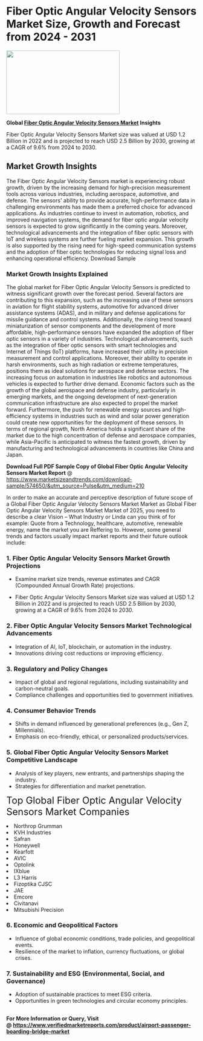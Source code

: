 <H1>Fiber Optic Angular Velocity Sensors Market Size, Growth and Forecast from 2024 - 2031</H1><img class="aligncenter size-medium wp-image-584254" src="https://thirdeyenews.in/wp-content/uploads/2024/09/Global-Market-Research-300x168.jpeg" alt="" width="300" height="168" /><p><strong>Global&nbsp;<a href="https://www.marketsizeandtrends.com/download-sample/574650/&amp;utm_source=Pulse&amp;utm_medium=210">Fiber Optic Angular Velocity Sensors Market</a> Insights</strong></p><p>Fiber Optic Angular Velocity Sensors Market size was valued at USD 1.2 Billion in 2022 and is projected to reach USD 2.5 Billion by 2030, growing at a CAGR of 9.6% from 2024 to 2030.</p><p><h2>Market Growth Insights</h2> The Fiber Optic Angular Velocity Sensors market is experiencing robust growth, driven by the increasing demand for high-precision measurement tools across various industries, including aerospace, automotive, and defense. The sensors' ability to provide accurate, high-performance data in challenging environments has made them a preferred choice for advanced applications. As industries continue to invest in automation, robotics, and improved navigation systems, the demand for fiber optic angular velocity sensors is expected to grow significantly in the coming years. Moreover, technological advancements and the integration of fiber optic sensors with IoT and wireless systems are further fueling market expansion. This growth is also supported by the rising need for high-speed communication systems and the adoption of fiber optic technologies for reducing signal loss and enhancing operational efficiency. Download Sample <h3>Market Growth Insights Explained</h3> The global market for Fiber Optic Angular Velocity Sensors is predicted to witness significant growth over the forecast period. Several factors are contributing to this expansion, such as the increasing use of these sensors in aviation for flight stability systems, automotive for advanced driver assistance systems (ADAS), and in military and defense applications for missile guidance and control systems. Additionally, the rising trend toward miniaturization of sensor components and the development of more affordable, high-performance sensors have expanded the adoption of fiber optic sensors in a variety of industries. Technological advancements, such as the integration of fiber optic sensors with smart technologies and Internet of Things (IoT) platforms, have increased their utility in precision measurement and control applications. Moreover, their ability to operate in harsh environments, such as high radiation or extreme temperatures, positions them as ideal solutions for aerospace and defense sectors. The increasing focus on automation in industries like robotics and autonomous vehicles is expected to further drive demand. Economic factors such as the growth of the global aerospace and defense industry, particularly in emerging markets, and the ongoing development of next-generation communication infrastructure are also expected to propel the market forward. Furthermore, the push for renewable energy sources and high-efficiency systems in industries such as wind and solar power generation could create new opportunities for the deployment of these sensors. In terms of regional growth, North America holds a significant share of the market due to the high concentration of defense and aerospace companies, while Asia-Pacific is anticipated to witness the fastest growth, driven by manufacturing and technological advancements in countries like China and Japan. </p><p><span class=""><strong>Download Full PDF Sample Copy of Global Fiber Optic Angular Velocity Sensors Market Report</strong> @ <a href="https://www.marketsizeandtrends.com/download-sample/574650/&amp;utm_source=Pulse&amp;utm_medium=210" target="_blank">https://www.marketsizeandtrends.com/download-sample/574650/&amp;utm_source=Pulse&amp;utm_medium=210</a></span></p><p>In order to make an accurate and perceptive description of future scope of a Global&nbsp;Fiber Optic Angular Velocity Sensors Market Market as Global&nbsp;Fiber Optic Angular Velocity Sensors Market Market of 2025, you need to describe a clear Vision &ndash; What Industry or Linda can you think of for example: Quote from a Technology, healthcare, automotive, renewable energy, name the market you are Reffering to. However, some general trends and factors usually impact market reports and their future outlook include:</p><h3>1.&nbsp;<strong>Fiber Optic Angular Velocity Sensors Market Growth Projections</strong></h3><ul><li>Examine market size trends, revenue estimates and CAGR (Compounded Annual Growth Rate) projections.</li><li><p>Fiber Optic Angular Velocity Sensors Market size was valued at USD 1.2 Billion in 2022 and is projected to reach USD 2.5 Billion by 2030, growing at a CAGR of 9.6% from 2024 to 2030.</p></li></ul><h3>2.&nbsp;<strong>Fiber Optic Angular Velocity Sensors Market Technological Advancements</strong></h3><ul><li>Integration of AI, IoT, blockchain, or automation in the industry.</li><li>Innovations driving cost reductions or improving efficiency.</li></ul><h3>3.&nbsp;<strong>Regulatory and Policy Changes</strong></h3><ul><li>Impact of global and regional regulations, including sustainability and carbon-neutral goals.</li><li>Compliance challenges and opportunities tied to government initiatives.</li></ul><h3>4.&nbsp;<strong>Consumer Behavior Trends</strong></h3><ul><li>Shifts in demand influenced by generational preferences (e.g., Gen Z, Millennials).</li><li>Emphasis on eco-friendly, ethical, or personalized products/services.</li></ul><h3>5.&nbsp;<strong>Global Fiber Optic Angular Velocity Sensors Market Competitive Landscape</strong></h3><ul><li>Analysis of key players, new entrants, and partnerships shaping the industry.</li><li>Strategies for differentiation and market penetration.</li></ul><p data-pm-slice="1 1 []"><span style="color: inherit; font-family: inherit; font-size: 25px;">Top Global Fiber Optic Angular Velocity Sensors Market Companies</span></p><div class="" data-test-id=""><p><li>Northrop Grumman</li><li> KVH Industries</li><li> Safran</li><li> Honeywell</li><li> Kearfott</li><li> AVIC</li><li> Optolink</li><li> IXblue</li><li> L3 Harris</li><li> Fizoptika CJSC</li><li> JAE</li><li> Emcore</li><li> Civitanavi</li><li> Mitsubishi Precision</li></p></div><h3>6.&nbsp;<strong>Economic and Geopolitical Factors</strong></h3><ul><li>Influence of global economic conditions, trade policies, and geopolitical events.</li><li>Resilience of the market to inflation, currency fluctuations, or global crises.</li></ul><h3>7.&nbsp;<strong>Sustainability and ESG (Environmental, Social, and Governance)</strong></h3><ul><li>Adoption of sustainable practices to meet ESG criteria.</li><li>Opportunities in green technologies and circular economy principles.</li></ul><h2><strong style="font-size: 14px;">For More Information or Query, Visit @&nbsp;</strong><a style="background-color: #ffffff; font-size: 14px;" href="https://www.marketsizeandtrends.com/report/fiber-optic-angular-velocity-sensors-market/" target="_blank">https://www.verifiedmarketreports.com/product/airport-passenger-boarding-bridge-market</a></h2>
